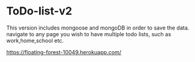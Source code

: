 # ToDo-list-v2

This version includes mongoose and mongoDB in order to save the data.
navigate to any page you wish to have multiple todo lists, such as work,home,school etc.

https://floating-forest-10049.herokuapp.com/
